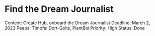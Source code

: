 # Find the Dream Journalist

Context: Create Hub, onboard the Dream Journalist
Deadline: March 2, 2023
Peeps: Timofei Dort-Golts, PlantBoi
Priority: High
Status: Done